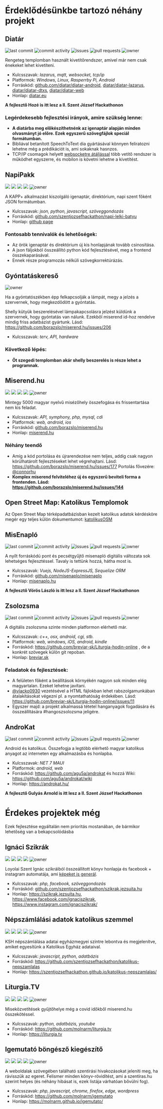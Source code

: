 # Érdeklődésünkbe tartozó néhány projekt

## Diatár
![last commit](https://img.shields.io/github/last-commit/diatar/diatar-lazarus?style=for-the-badge)
![commit activity](https://img.shields.io/github/commit-activity/y/diatar/diatar-lazarus?style=for-the-badge) 
![issues](https://img.shields.io/github/issues/diatar/diatar-lazarus?style=for-the-badge)
![pull requests](https://img.shields.io/github/issues-pr/diatar/diatar-lazarus?style=for-the-badge)
![owner](https://img.shields.io/badge/Owner-polyJoe-red?style=for-the-badge&link=https%3A%2F%2Fgithub.com%2FpolyJoe)

Rengeteg templomban használt kivetítőrendszer, amivel már nem csak énekeket lehet kivetíteni.
- Kulcsszavak: *lazarus, mqtt, websocket, tcp/ip*
- Platformok: *Windows, Linux, Rasperrby Pi, Android*
- Forráskód: [github.com/diatar/diatar-android](https://github.com/diatar/diatar-android), [diatar/diatar-lazarus](https://github.com/diatar/diatar-lazarus), [diatar/diatar-dtxs](https://github.com/diatar/diatar-dtxs), [diatar/diatar-web](https://github.com/diatar/diatar-web)
- Honlap: [diatar.eu](https://diatar.eu)

**A fejlesztő Hozé is itt lesz a II. Szent József Hackathonon**

### Legérdekesebb fejlesztési irányok, amire szükség lenne:
- **A diatárba meg előkészíthetnénk az igenaptár alapján minden olvasmányt jó előre. Ezek egyszerű szövegfájlok speciál formátumban.**
- Bibliával betanított SpeechToText dia gyártásával könnyen feliratozni lehetne még a prédikációt is, ami sokaknak hasnzos.
- TCP/IP csomagok helyett [websocketre átállással](https://github.com/diatar/diatar-lazarus/issues/1) több vetítő rendszer is működhet egyszerre, és mobilon is követni lehetne a kivetítést.

## NapiPakk 
![](https://img.shields.io/github/last-commit/szentjozsefhackathon/napi-lelki-batyu?style=for-the-badge)
![](https://img.shields.io/github/commit-activity/y/szentjozsefhackathon/napi-lelki-batyu?style=for-the-badge) 
![](https://img.shields.io/github/issues/szentjozsefhackathon/napi-lelki-batyu?style=for-the-badge)
![](https://img.shields.io/github/issues-pr/szentjozsefhackathon/napi-lelki-batyu?style=for-the-badge)
![owner](https://img.shields.io/badge/Owner-borazslo-red?style=for-the-badge&link=https%3A%2F%2Fgithub.com%2Fborazslo)

A KAPP+ alkalmazást kiszolgáló igenaptár, direktórium, napi szent főként JSON formátumban.
- Kulcsszavak: *json, python, javascript, szöveggondozás*
- Forráskód: [github.com/szentjozsefhackathon/napi-lelki-batyu](https://github.com/szentjozsefhackathon/napi-lelki-batyu)
- Honlap: [github page](https://szentjozsefhackathon.github.io/napi-lelki-batyu/)

### Fontosabb tennivalók és lehetőségek:
- Az örök igenaptár és direktórium új kis honlapjának tovább csinosítása.
- A json fáljokból összeállító python kód fejlesztésével, meg a frontend összekaparásával.
- Ennek része programozás nélküli szövegkorrektúrázás.

## Gyóntatáskereső
![owner](https://img.shields.io/badge/Owner-borazslo-red?style=for-the-badge&link=https%3A%2F%2Fgithub.com%2Fborazslo)

Ha a gyóntatószékben épp felkapcsolják a lámpát, megy a jelzés a szervernek, hogy megkezdődött a gyóntatás.

Shelly kütyük beszerelésével lámpakapcsolásra jelzést küldünk a szervernek, hogy gyóntatás van nálunk. Ezekből miserend id-hoz rendelve mindig friss adatbázist gyártunk. Lásd: https://github.com/borazslo/miserend.hu/issues/206

- Kulcsszavak: *terv, API, hardware*
  
### Következő lépés:
- **Öt szegedi templomban akár shelly beszerelés is része lehet a programnak.**

## Miserend.hu
![](https://img.shields.io/github/last-commit/borazslo/miserend.hu?style=for-the-badge)
![](https://img.shields.io/github/commit-activity/y/borazslo/miserend.hu?style=for-the-badge) 
![](https://img.shields.io/github/issues/borazslo/miserend.hu?style=for-the-badge)
![](https://img.shields.io/github/issues-pr/borazslo/miserend.hu?style=for-the-badge)
![owner](https://img.shields.io/badge/Owner-borazslo-red?style=for-the-badge&link=https%3A%2F%2Fgithub.com%2Fborazslo)

Mintegy 5000 magyar nyelvű misézőhely összefogása és frissentartása nem kis feladat.
- Kulcsszavak: *API, symphony, php, mysql, cdi*
- Platformok: *web, android, ios*
- Forráskód: [github.com/borazslo/miserend.hu](https://github.com/borazslo/miserend.hu)
- Honlap: [miserend.hu](https://miserend.hu)

### Néhány teendő
- Amíg a kód portolása és újrarendezése nem teljes, addig csak nagyon körülhatárolt fejlesztéseket lehet végrehajtani. Lásd: https://github.com/borazslo/miserend.hu/issues/177 Portolás fővezére: [@connorhu](https://github.com/connorhu)
- **Komplex miserend felviteléhez új és egyszerű beviteli forma a frontenden. Lásd: https://github.com/borazslo/miserend.hu/issues/144**

## Open Street Map: Katolikus Templomok
Az Open Street Map térképadatbázisban kezelt katolikus adatok kérdésköre megér egy teljes külön dokumentumot: [katolikusOSM](/katolikusOSM.md)


## MisEnapló
![last commit](https://img.shields.io/github/last-commit/misenaplo/misenaplo?style=for-the-badge)
![commit activity](https://img.shields.io/github/commit-activity/y/misenaplo/misenaplo?style=for-the-badge) 
![issues](https://img.shields.io/github/issues/misenaplo/misenaplo?style=for-the-badge)
![pull requests](https://img.shields.io/github/issues-pr/misenaplo/misenaplo?style=for-the-badge)
![owner](https://img.shields.io/badge/Owner-vlacko0930-red?style=for-the-badge&link=https%3A%2F%2Fgithub.com%2Fvlacko0930)

A nyílt forráskódú pont és pecsétgyűjtő misenapló digitális változata sok lehetséges fejlesztéssel. Tavaly is tettünk hozzá, hátha most is.
- Kulcsszavak: *Vuejs, NodeJS-ExpressJS, Sequelize ORM*
- Forráskód: [github.com/misenaplo/misenaplo](https://github.com/misenaplo/misenaplo)
- Honlap: [misenaplo.hu](https://misenaplo.hu)

**A fejlesztő Vörös László is itt lesz a II. Szent József Hackathonon**

## Zsolozsma
![last commit](https://img.shields.io/github/last-commit/breviar-sk/Liturgia-hodin-online?style=for-the-badge)
![commit activity](https://img.shields.io/github/commit-activity/y/breviar-sk/Liturgia-hodin-online?style=for-the-badge) 
![issues](https://img.shields.io/github/issues/breviar-sk/Liturgia-hodin-online?style=for-the-badge)
![pull requests](https://img.shields.io/github/issues-pr/breviar-sk/Liturgia-hodin-online?style=for-the-badge)
![owner](https://img.shields.io/badge/Owner-JurayVidéky-red?style=for-the-badge&link=https%3A%2F%2Fgithub.com%2Fbreviar-sk)

A digitális zsolozsma szinte minden platformon elérhető már. 
- Kulcsszavak: *c++, osx, android, cgi, stb.*
- Platformok: *web, windows, iOS, android, kindle*
- Forráskód: https://github.com/breviar-sk/Liturgia-hodin-online , de a konkrét szövegek külön git repoban.
- Honlap: [breviar.sk](https://breviar.sk/hu/)

### Feladatok és fejlesztések:
- A felületen főként a beállítások környékén nagyon sok minden elég magyartalan. Ezeket lehetne javítani.
- [@vlacko0930](https://github.com/vlacko0930) vezetésével a HTML fájlokban lehet rabszolgamunkában átalakításokat végezni pl. a nyomtathatóság érdekében. Lásd: https://github.com/breviar-sk/Liturgia-hodin-online/issues/11
- Egyszer majd: a projekt alkalmassá tétetel hanganyagok fogadására és összeállítására #hangoszsolozsma jeligére.

## AndroKat
![last commit](https://img.shields.io/github/last-commit/agu5a/androkat?style=for-the-badge)
![commit activity](https://img.shields.io/github/commit-activity/y/agu5a/androkat?style=for-the-badge) 
![issues](https://img.shields.io/github/issues/agu5a/androkat?style=for-the-badge)
![pull requests](https://img.shields.io/github/issues-pr/agu5a/androkat?style=for-the-badge)
![owner](https://img.shields.io/badge/Owner-agu5a-red?style=for-the-badge&link=https%3A%2F%2Fgithub.com%2Fagu5a)

Android és katolikus. Összefogja a legtöbb elérhető magyar katolikus anyagot az interneten egy alkalmazásba és honlapba.

- Kulcsszavak: *NET 7 MAUI*
- Platformok: *android, web*
- Forráskód: https://github.com/agu5a/androkat és hozzá Wiki: https://github.com/agu5a/androkat/wiki
- Honlap: https://androkat.hu/

**A fejlesztő Gulyás Arnold is itt lesz a II. Szent József Hackathonon**

# Érdekes projektek még
Ezek fejlesztése egyáltalán nem prioritás mostanában, de bármikor lehetőség van a bekapcsolódásba

## Ignáci Szikrák
![](https://img.shields.io/github/last-commit/szentjozsefhackathon/szikrak.jezsuita.hu?style=for-the-badge)
![](https://img.shields.io/github/commit-activity/y/szentjozsefhackathon/szikrak.jezsuita.hu?style=for-the-badge) 
![](https://img.shields.io/github/issues/szentjozsefhackathon/szikrak.jezsuita.hu?style=for-the-badge)
![](https://img.shields.io/github/issues-pr/szentjozsefhackathon/szikrak.jezsuita.hu?style=for-the-badge)
![owner](https://img.shields.io/badge/Owner-szentjozsefhackathon-red?style=for-the-badge&link=https%3A%2F%2Fgithub.com%2Fszentjozsefhackathon)

Loyolai Szent Ignác szikráiból összeállított könyv honlapja és facebook + instagram automatája, ami [képeket is generál](https://szikrak.jezsuita.hu/01/20/kep).

- Kulcsszavak: *php, facebook, szöveggondozás*
- Forráskód: [github.com/szentjozsefhackathon/szikrak.jezsuita.hu](https://github.com/szentjozsefhackathon/szikrak.jezsuita.hu)
- Honlap: https://szikrak.jezsuita.hu, https://www.facebook.com/ignaciszikrak, https://www.instagram.com/ignaciszikrak/

## Népszámlálási adatok katolikus szemmel
![](https://img.shields.io/github/last-commit/szentjozsefhackathon/katolikus-nepszamlalas?style=for-the-badge)
![](https://img.shields.io/github/commit-activity/y/szentjozsefhackathon/katolikus-nepszamlalas?style=for-the-badge) 
![](https://img.shields.io/github/issues/szentjozsefhackathon/katolikus-nepszamlalas?style=for-the-badge)
![](https://img.shields.io/github/issues-pr/szentjozsefhackathon/katolikus-nepszamlalas?style=for-the-badge)
![owner](https://img.shields.io/badge/Owner-szentjozsefhackathon-red?style=for-the-badge&link=https%3A%2F%2Fgithub.com%2Fszentjozsefhackathon)

KSH népszámlálása adatai egyházmegyei szintre lebontva és megjelenítve, amiket egyesítünk a Katolikus Egyház adataival.

- Kulcsszavak: *javascript, python, adatbázis*
- Forráskód: https://github.com/szentjozsefhackathon/katolikus-nepszamlalas
- Honlap: https://szentjozsefhackathon.github.io/katolikus-nepszamlalas/

## Liturgia.TV
![](https://img.shields.io/github/last-commit/molnarm/liturgia.tv?style=for-the-badge)
![](https://img.shields.io/github/commit-activity/y/molnarm/liturgia.tv?style=for-the-badge) 
![](https://img.shields.io/github/issues/molnarm/liturgia.tv?style=for-the-badge)
![](https://img.shields.io/github/issues-pr/molnarm/liturgia.tv?style=for-the-badge)
![owner](https://img.shields.io/badge/Owner-molnarm-red?style=for-the-badge&link=https%3A%2F%2Fgithub.com%2Fmolnarm)

Miseközvetítések gyűjtőhelye még a covid időkből miserend.hu összekötéssel.

- Kulcsszavak: *python, adatbázis, youtube*
- Forráskód: https://github.com/molnarm/liturgia.tv
- Honlap: https://liturgia.tv

## Igemutató böngésző kiegészítő
![](https://img.shields.io/github/last-commit/molnarm/igemutato?style=for-the-badge)
![](https://img.shields.io/github/commit-activity/y/molnarm/igemutato?style=for-the-badge) 
![](https://img.shields.io/github/issues/molnarm/igemutato?style=for-the-badge)
![](https://img.shields.io/github/issues-pr/molnarm/igemutato?style=for-the-badge)
![owner](https://img.shields.io/badge/Owner-molnarm-red?style=for-the-badge&link=https%3A%2F%2Fgithub.com%2Fmolnarm)

A weboldalak szövegében található szentírási hivakozásokat jeleníti meg, ha rávisszük az egeret. Felismer minden könyv-rövidítést, ami a szentiras.hu szerint helyes (és néhány hibásat is, ezek listája várhatóan bővülni fog).

- Kulcsszavak: *php, javascript, chrome, firefox, edge, wordpress*
- Forráskód: https://github.com/molnarm/igemutato
- Honlap: https://molnarm.github.io/igemutato/

